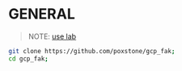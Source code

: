# GENERAL
> NOTE: [use lab](https://www.qwiklabs.com/focuses/3563?parent=catalog)

```bash
git clone https://github.com/poxstone/gcp_fak;
cd gcp_fak;
```

